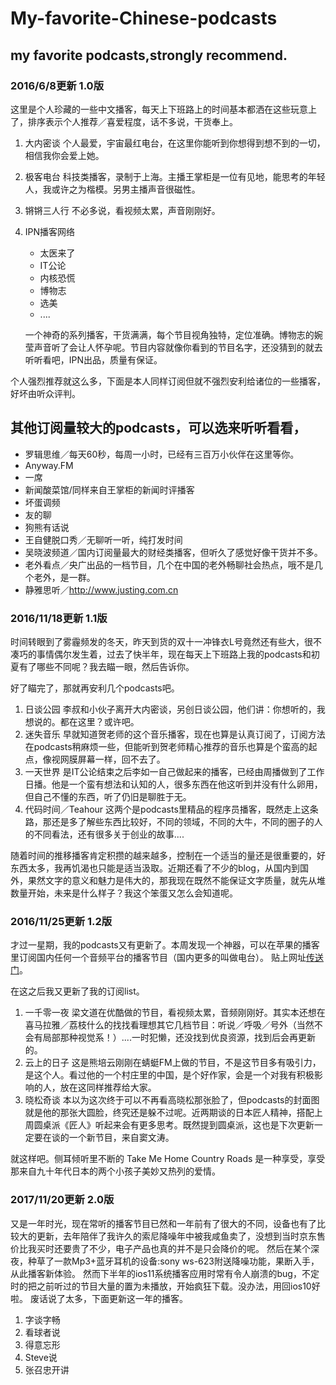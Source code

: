 # My-favorite-Chinese-podcasts
## my favorite podcasts,strongly recommend.
### 2016/6/8更新 1.0版
这里是个人珍藏的一些中文播客，每天上下班路上的时间基本都洒在这些玩意上了，排序表示个人推荐／喜爱程度，话不多说，干货奉上。

1. 大内密谈
  个人最爱，宇宙最红电台，在这里你能听到你想得到想不到的一切，相信我你会爱上她。
2. 极客电台
  科技类播客，录制于上海。主播王掌柜是一位有见地，能思考的年轻人，我或许之为楷模。另男主播声音很磁性。
3. 锵锵三人行
  不必多说，看视频太累，声音刚刚好。
4. IPN播客网络
      + 太医来了
      + IT公论
      + 内核恐慌
      + 博物志
      + 选美
      + ....
      
    一个神奇的系列播客，干货满满，每个节目视角独特，定位准确。博物志的婉莹声音听了会让人怀孕呢。节目内容就像你看到的节目名字，还没猜到的就去听听看吧，IPN出品，质量有保证。

个人强烈推荐就这么多，下面是本人同样订阅但就不强烈安利给诸位的一些播客，好坏由听众评判。

## 其他订阅量较大的podcasts，可以选来听听看看，
- 罗辑思维／每天60秒，每周一小时，已经有三百万小伙伴在这里等你。
- Anyway.FM
- 一席
- 新闻酸菜馆/同样来自王掌柜的新闻时评播客
- 坏蛋调频
- 友的聊
- 狗熊有话说
- 王自健脱口秀／无聊听一听，纯打发时间
- 吴晓波频道／国内订阅量最大的财经类播客，但听久了感觉好像干货并不多。
- 老外看点／央广出品的一档节目，几个在中国的老外畅聊社会热点，哦不是几个老外，是一群。
- 静雅思听／http://www.justing.com.cn

### 2016/11/18更新 1.1版
时间转眼到了雾霾频发的冬天，昨天到货的双十一冲锋衣L号竟然还有些大，很不凑巧的事情偶尔发生着，过去了快半年，现在每天上下班路上我的podcasts和初夏有了哪些不同呢？我去瞄一眼，然后告诉你。

好了瞄完了，那就再安利几个podcasts吧。

1. 日谈公园
    李叔和小伙子离开大内密谈，另创日谈公园，他们讲：你想听的，我想说的。都在这里？或许吧。
2. 迷失音乐
    早就知道贺老师的这个音乐播客，现在也算是认真订阅了，订阅方法在podcasts稍麻烦一些，但能听到贺老师精心推荐的音乐也算是个蛮高的起点，像视网膜屏幕一样，回不去了。
3. 一天世界
    是IT公论结束之后李如一自己做起来的播客，已经由周播做到了工作日播。他是一个蛮有想法和认知的人，很多东西在他这听到并没有什么卵用，但自己不懂的东西，听了仍旧是聊胜于无。
4. 代码时间／Teahour
    这两个是podcasts里精品的程序员播客，既然走上这条路，那还是多了解些东西比较好，不同的领域，不同的大牛，不同的圈子的人的不同看法，还有很多关于创业的故事....

随着时间的推移播客肯定积攒的越来越多，控制在一个适当的量还是很重要的，好东西太多，我再饥渴也只能是适当汲取。近期还看了不少的blog，从国内到国外，果然文字的意义和魅力是伟大的，那我现在既然不能保证文字质量，就先从堆数量开始，未来是什么样子？我这个笨蛋又怎么会知道呢。

### 2016/11/25更新 1.2版

才过一星期，我的podcasts又有更新了。本周发现一个神器，可以在苹果的播客里订阅国内任何一个音频平台的播客节目（国内更多的叫做电台）。
贴上网址[传送门](https://miao.li/2016/podcast_beta_miao_li/)。

在这之后我又更新了我的订阅list。

1. 一千零一夜
	梁文道在优酷做的节目，看视频太累，音频刚刚好。其实本还想在喜马拉雅／荔枝什么的找找看理想其它几档节目：听说／呼吸／号外（当然不会有局部那种视觉系！）....一时犯懒，还没找到优良资源，找到后会再更新的。
2. 云上的日子
	这是熊培云刚刚在蜻蜓FM上做的节目，不是这节目多有吸引力，是这个人。看过他的一个村庄里的中国，是个好作家，会是一个对我有积极影响的人，放在这同样推荐给大家。
3. 晓松奇谈
	本以为这次终于可以不再看高晓松那张脸了，但podcasts的封面图就是他的那张大圆脸，终究还是躲不过呢。近两期谈的日本匠人精神，搭配上周圆桌派《匠人》听起来会有更多思考。既然提到圆桌派，这也是下次更新一定要在谈的一个新节目，来自窦文涛。


就这样吧。侧耳倾听里不断的 Take Me Home Country Roads 是一种享受，享受那来自九十年代日本的两个小孩子美妙又热列的爱情。

### 2017/11/20更新 2.0版

又是一年时光，现在常听的播客节目已然和一年前有了很大的不同，设备也有了比较大的更新，去年陪伴了我许久的索尼降噪年中被我咸鱼卖了，没想到当时京东售价比我买时还要贵了不少，电子产品也真的并不是只会降价的呢。
然后在某个深夜，种草了一款Mp3+蓝牙耳机的设备:sony ws-623附送降噪功能，果断入手，从此播客新体验。
然而下半年的ios11系统播客应用时常有令人崩溃的bug，不定时的把之前听过的节目大量的置为未播放，开始疯狂下载。没办法，用回ios10好啦。
废话说了太多，下面更新这一年的播客。

1. 字谈字畅
2. 看球者说
3. 得意忘形
4. Steve说
5. 张召忠开讲

	


